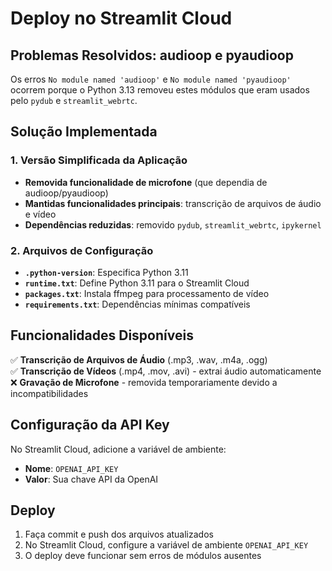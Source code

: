 # Deploy no Streamlit Cloud

## Problemas Resolvidos: audioop e pyaudioop

Os erros `No module named 'audioop'` e `No module named 'pyaudioop'` ocorrem porque o Python 3.13 removeu estes módulos que eram usados pelo `pydub` e `streamlit_webrtc`.

## Solução Implementada

### 1. Versão Simplificada da Aplicação
- **Removida funcionalidade de microfone** (que dependia de audioop/pyaudioop)
- **Mantidas funcionalidades principais**: transcrição de arquivos de áudio e vídeo
- **Dependências reduzidas**: removido `pydub`, `streamlit_webrtc`, `ipykernel`

### 2. Arquivos de Configuração
- **`.python-version`**: Especifica Python 3.11
- **`runtime.txt`**: Define Python 3.11 para o Streamlit Cloud
- **`packages.txt`**: Instala ffmpeg para processamento de vídeo
- **`requirements.txt`**: Dependências mínimas compatíveis

## Funcionalidades Disponíveis

✅ **Transcrição de Arquivos de Áudio** (.mp3, .wav, .m4a, .ogg)  
✅ **Transcrição de Vídeos** (.mp4, .mov, .avi) - extrai áudio automaticamente  
❌ **Gravação de Microfone** - removida temporariamente devido a incompatibilidades

## Configuração da API Key

No Streamlit Cloud, adicione a variável de ambiente:
- **Nome**: `OPENAI_API_KEY`
- **Valor**: Sua chave API da OpenAI

## Deploy

1. Faça commit e push dos arquivos atualizados
2. No Streamlit Cloud, configure a variável de ambiente `OPENAI_API_KEY`
3. O deploy deve funcionar sem erros de módulos ausentes
